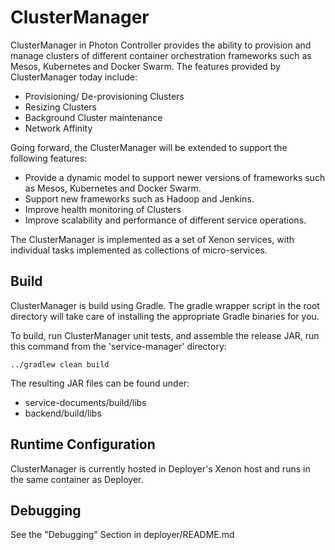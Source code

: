 # ClusterManager

ClusterManager in Photon Controller provides the ability to provision and manage clusters of different container
orchestration frameworks such as Mesos, Kubernetes and Docker Swarm. The features provided by ClusterManager today
include:
- Provisioning/ De-provisioning Clusters
- Resizing Clusters
- Background Cluster maintenance
- Network Affinity

Going forward, the ClusterManager will be extended to support the following features:
- Provide a dynamic model to support newer versions of frameworks such as Mesos, Kubernetes and Docker Swarm.
- Support new frameworks such as Hadoop and Jenkins.
- Improve health monitoring of Clusters
- Improve scalability and performance of different service operations.

The ClusterManager is implemented as a set of Xenon services, with individual tasks implemented
as collections of micro-services.

## Build

ClusterManager is build using Gradle. The gradle wrapper script in the root directory will take care of installing the
appropriate Gradle binaries for you.

To build, run ClusterManager unit tests, and assemble the release JAR, run this command from the 'service-manager'
directory:

```
../gradlew clean build
```
The resulting JAR files can be found under:
- service-documents/build/libs
- backend/build/libs

## Runtime Configuration

ClusterManager is currently hosted in Deployer's Xenon host and runs in the same container as Deployer.

## Debugging

See the "Debugging" Section in deployer/README.md
